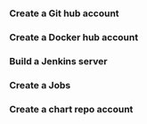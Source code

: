 ### Create a Git hub account
### Create a Docker hub account 
### Build a Jenkins server
### Create a Jobs
### Create a chart repo account
